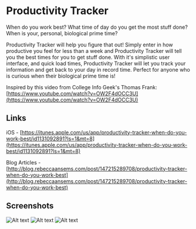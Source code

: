 # Productivity Tracker

When do you work best? What time of day do you get the most stuff done? When is your, personal, biological prime time?

Productivity Tracker will help you figure that out! Simply enter in how productive you feel for less than a week and Productivity Tracker will tell you the best times for you to get stuff done. With it's simplistic user interface, and quick load times, Productivity Tracker will let you track your information and get back to your day in record time. Perfect for anyone who is curious when their biological prime time is!

Inspired by this video from College Info Geek's Thomas Frank:
[https://www.youtube.com/watch?v=OW2F4dOCC3U](https://www.youtube.com/watch?v=OW2F4dOCC3U)

## Links
iOS - [https://itunes.apple.com/us/app/productivity-tracker-when-do-you-work-best/id1131092891?ls=1&mt=8](https://itunes.apple.com/us/app/productivity-tracker-when-do-you-work-best/id1131092891?ls=1&mt=8)

Blog Articles - [http://blog.rebeccaansems.com/post/147215289708/productivity-tracker-when-do-you-work-best](http://blog.rebeccaansems.com/post/147215289708/productivity-tracker-when-do-you-work-best)

## Screenshots
![Alt text](http://i.imgur.com/vaeWSIc.jpg "Splash Screen")
![Alt text](http://i.imgur.com/foeJkaV.jpg "Main Screen")
![Alt text](http://i.imgur.com/xeyqz44.jpg "Results")
